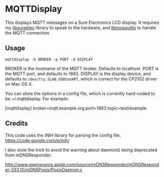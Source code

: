 # MQTTDisplay

This displays MQTT messages on a Sure Electronics LCD display. It requires my
[libsureelec](https://github.com/mgdm/libsureelec) library to speak to the
hardware, and [libmosquitto](http://mosquitto.org) to handle the MQTT
connection.

## Usage

`mqttdisplay -b BROKER -p PORT -d DISPLAY`

BROKER is the hostname of the MQTT broker. Defaults to localhost. PORT is the
MQTT port, and defaults to 1883. DISPLAY is the display device, and defaults to
`/dev/tty.SLAB_USBtoUART`, which is correct for the CP2102 driver on Mac OS X.

You can store the options in a config file, which is currently hard-coded to be
~/.mqttdisplay. For example:

[mqttdisplay]
broker=mqtt.example.org
port=1883
topic=test/example

## Credits
This code uses the INIH library for parsing the config file.
https://code.google.com/p/inih/

I also stole the trick to avoid the warning about daemon() being deprecated
from mDNSResponder:

http://www.opensource.apple.com/source/mDNSResponder/mDNSResponder-333.10/mDNSPosix/PosixDaemon.c
